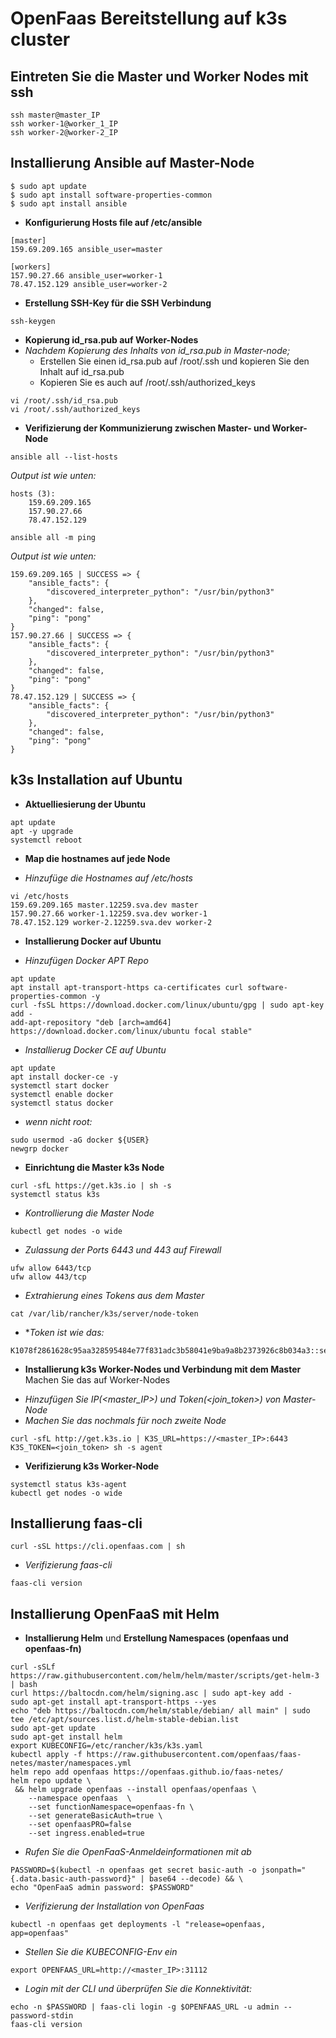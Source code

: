 # OpenFaas Bereitstellung auf k3s cluster

## Eintreten Sie die Master und Worker Nodes mit ssh
```
ssh master@master_IP
ssh worker-1@worker_1_IP
ssh worker-2@worker-2_IP
```

## Installierung Ansible auf Master-Node

```
$ sudo apt update
$ sudo apt install software-properties-common
$ sudo apt install ansible
```
* **Konfigurierung Hosts file auf /etc/ansible**

```
[master]
159.69.209.165 ansible_user=master      

[workers]
157.90.27.66 ansible_user=worker-1     
78.47.152.129 ansible_user=worker-2    
```
* **Erstellung SSH-Key für die SSH Verbindung**

```
ssh-keygen
```
* **Kopierung id_rsa.pub auf Worker-Nodes**
* *Nachdem Kopierung des Inhalts von id_rsa.pub in Master-node;*
    - Erstellen Sie einen id_rsa.pub auf /root/.ssh und kopieren Sie den Inhalt auf id_rsa.pub 
    - Kopieren Sie es auch auf /root/.ssh/authorized_keys

```
vi /root/.ssh/id_rsa.pub 
vi /root/.ssh/authorized_keys
```
* **Verifizierung der Kommunizierung zwischen Master- und Worker-Node**
```
ansible all --list-hosts
```
*Output ist wie unten:*
```
hosts (3):
    159.69.209.165
    157.90.27.66
    78.47.152.129
```
```
ansible all -m ping
```
*Output ist wie unten:*
```
159.69.209.165 | SUCCESS => {
    "ansible_facts": {
        "discovered_interpreter_python": "/usr/bin/python3"
    },
    "changed": false,
    "ping": "pong"
}
157.90.27.66 | SUCCESS => {
    "ansible_facts": {
        "discovered_interpreter_python": "/usr/bin/python3"
    },
    "changed": false,
    "ping": "pong"
}
78.47.152.129 | SUCCESS => {
    "ansible_facts": {
        "discovered_interpreter_python": "/usr/bin/python3"
    },
    "changed": false,
    "ping": "pong"
}
```

## k3s Installation auf Ubuntu
* **Aktuelliesierung der Ubuntu** 
```
apt update
apt -y upgrade
systemctl reboot
```
* **Map die hostnames auf jede Node**
- *Hinzufüge die Hostnames auf /etc/hosts*
```
vi /etc/hosts
159.69.209.165 master.12259.sva.dev master
157.90.27.66 worker-1.12259.sva.dev worker-1
78.47.152.129 worker-2.12259.sva.dev worker-2
```
* **Installierung Docker auf Ubuntu**
- *Hinzufügen Docker APT Repo*
```
apt update
apt install apt-transport-https ca-certificates curl software-properties-common -y
curl -fsSL https://download.docker.com/linux/ubuntu/gpg | sudo apt-key add -
add-apt-repository "deb [arch=amd64] https://download.docker.com/linux/ubuntu focal stable"
```
- *Installierug Docker CE auf Ubuntu*
```
apt update
apt install docker-ce -y
systemctl start docker
systemctl enable docker
systemctl status docker
```
- *wenn nicht root:*
```
sudo usermod -aG docker ${USER}
newgrp docker
```
* **Einrichtung die Master k3s Node**
```
curl -sfL https://get.k3s.io | sh -s
systemctl status k3s
```
* *Kontrollierung die Master Node*
```
kubectl get nodes -o wide
```
* *Zulassung der Ports 6443 und 443 auf Firewall*
```
ufw allow 6443/tcp
ufw allow 443/tcp
```
* *Extrahierung eines Tokens aus dem Master*
```
cat /var/lib/rancher/k3s/server/node-token
```
- **Token ist wie das:*
```
K1078f2861628c95aa328595484e77f831adc3b58041e9ba9a8b2373926c8b034a3::server:417a7c6f46330b601954d0aaaa1d0f5b
```
* **Installierung k3s Worker-Nodes und Verbindung mit dem Master**
Machen Sie das auf Worker-Nodes
- *Hinzufügen Sie IP(<master_IP>) und Token(<join_token>) von Master-Node*
- *Machen Sie das nochmals für noch zweite Node*
```
curl -sfL http://get.k3s.io | K3S_URL=https://<master_IP>:6443 K3S_TOKEN=<join_token> sh -s agent
```
* **Verifizierung k3s Worker-Node**
```
systemctl status k3s-agent
kubectl get nodes -o wide
```
## Installierung faas-cli
```
curl -sSL https://cli.openfaas.com | sh
```
- *Verifizierung faas-cli*
```
faas-cli version
```
## Installierung OpenFaaS mit Helm
* **Installierung Helm** und **Erstellung Namespaces (openfaas und openfaas-fn)**

```
curl -sSLf https://raw.githubusercontent.com/helm/helm/master/scripts/get-helm-3 | bash
curl https://baltocdn.com/helm/signing.asc | sudo apt-key add -
sudo apt-get install apt-transport-https --yes
echo "deb https://baltocdn.com/helm/stable/debian/ all main" | sudo tee /etc/apt/sources.list.d/helm-stable-debian.list
sudo apt-get update
sudo apt-get install helm
export KUBECONFIG=/etc/rancher/k3s/k3s.yaml
kubectl apply -f https://raw.githubusercontent.com/openfaas/faas-netes/master/namespaces.yml
helm repo add openfaas https://openfaas.github.io/faas-netes/
helm repo update \
 && helm upgrade openfaas --install openfaas/openfaas \
    --namespace openfaas  \
    --set functionNamespace=openfaas-fn \
    --set generateBasicAuth=true \
    --set openfaasPRO=false
    --set ingress.enabled=true
```
* *Rufen Sie die OpenFaaS-Anmeldeinformationen mit ab*
```
PASSWORD=$(kubectl -n openfaas get secret basic-auth -o jsonpath="{.data.basic-auth-password}" | base64 --decode) && \
echo "OpenFaaS admin password: $PASSWORD"
```
* *Verifizierung der Installation von OpenFaas*
```
kubectl -n openfaas get deployments -l "release=openfaas, app=openfaas"
```
* *Stellen Sie die KUBECONFIG-Env ein*
```
export OPENFAAS_URL=http://<master_IP>:31112
```
* *Login mit der CLI und überprüfen Sie die Konnektivität:*
```
echo -n $PASSWORD | faas-cli login -g $OPENFAAS_URL -u admin --password-stdin
faas-cli version
```